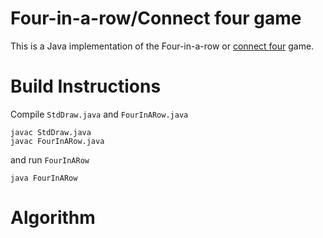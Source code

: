 
# Four-in-a-row/Connect four game

This is a Java implementation of the Four-in-a-row or [connect four](https://en.wikipedia.org/wiki/Connect_Four) game.

# Build Instructions
Compile `StdDraw.java` and `FourInARow.java`

```
javac StdDraw.java
javac FourInARow.java
```

and run `FourInARow`

`java FourInARow`

# Algorithm


